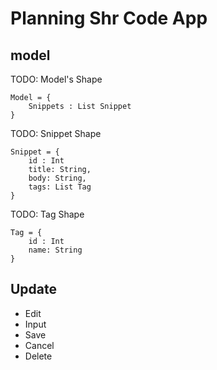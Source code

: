 # Planning Shr Code App

## model

TODO: Model's Shape

```
Model = {
    Snippets : List Snippet    
}
```

TODO: Snippet Shape
```
Snippet = {
    id : Int
    title: String,
    body: String,
    tags: List Tag
}
```
TODO: Tag Shape
```
Tag = {
    id : Int
    name: String
}
```

## Update

* Edit
* Input
* Save
* Cancel
* Delete
